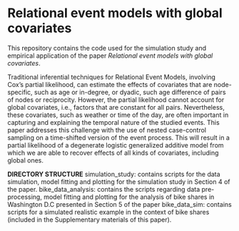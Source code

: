 # Relational event models with global covariates

This repository contains the code used for the simulation study and empirical application of the paper 
_Relational event models with global covariates_.

Traditional inferential techniques for Relational Event Models,
involving Cox’s partial likelihood, can estimate the effects of covariates that are
node-specific, such as age or in-degree, or dyadic, such age difference of pairs of
nodes or reciprocity. However, the partial likelihood cannot account for global
covariates, i.e., factors that are constant for all pairs. Nevertheless,
these covariates, such as weather or time of the day, are often important in capturing and explaining the temporal nature of the studied events. This paper
addresses this challenge with the use of nested case-control sampling on a time-shifted version of the event process. This will result in a partial likelihood of a
degenerate logistic generalized additive model from which we are able to recover
effects of all kinds of covariates, including global ones.

__DIRECTORY STRUCTURE__
simulation_study: contains scripts for the data simulation, model fitting and plotting for the simulation study in Section 4 of the paper. 
bike_data_analysis: contains the scripts regarding data pre-processing, model fitting and plotting for the analysis of bike shares in Washington D.C presented in Section 5 of the paper
bike_data_sim: contains scripts for a simulated realistic example in the context of bike shares (included in the Supplementary materials of this paper).

